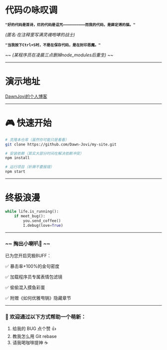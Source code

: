 # 代码の咏叹调
**`"好的代码是首诗，烂的代码是诅咒——————————而我的代码，是薛定谔的猫。"`**

*(匿名·在注释里写满灵魂咆哮的战士)*

**`"当我按下Ctrl+S时，不是在保存代码，是在封印恶魔。"`**

*~~ (某程序员在凌晨三点删掉node_modules后重生) ~~*

---

# 演示地址

[DawnJovi的个人博客](https://dawn-jovi.github.io/my-site/)

---

# 🎮 快速开始

```bash
# 克隆本仓库（虽然你可能只是看看）
git clone https://github.com/Dawn-Jovi/my-site.git

# 安装依赖（其实大部分时间在解决依赖冲突）
npm install

# 运行项目（祈祷不要报错）
npm start
```

---

# 终极浪漫

```Python
while life.is_running():  
    if meet_bug():  
        you.send_coffee()  
        I.debug(love=True)  
```

---
### ~~ 掏出小喇叭📣 ~~
已为您开启究极BUFF：

✅ 暴击率+100%的金句密度

✅ 加载程序员专属表情包滤镜

✅ 偷偷混入摸鱼彩蛋

✅ 附赠《如何优雅甩锅》隐藏章节

---


### 🤝 欢迎通过以下方式帮助一个萌新：


1. 给我的 BUG 点个赞 👍
2. 教我怎么用 Git rebase
3. 请我喝咖啡提神 ☕







<!-- 把秘密写在这里，只有看源码的人会发现 -->
<!-- 🎉 抓到你了！ -->
<!-- 既然你都打开源码了... 要不要考虑教我写代码？-->
<!-- 联系邮箱: dawnjovi@163.com -->

